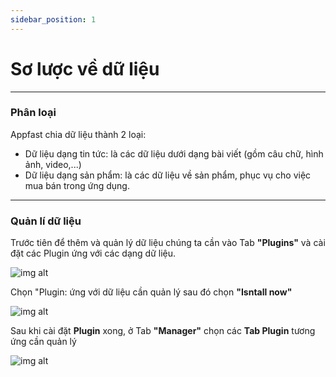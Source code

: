 ```yaml
---
sidebar_position: 1
---
```


# Sơ lược về dữ liệu

---

### Phân loại

Appfast chia dữ liệu thành 2 loại:

- Dữ liệu dạng tin tức: là các dữ liệu dưới dạng bài viết (gồm câu chữ, hình ảnh, video,...)
- Dữ liệu dạng sản phẩm: là các dữ liệu về sản phẩm, phục vụ cho việc mua bán trong ứng dụng.

---

### Quản lí dữ liệu

Trước tiên để thêm và quản lý dữ liệu chúng ta cần vào Tab **"Plugins"** và cài đặt các Plugin ứng với các dạng dữ liệu.

![img alt](/img/data/overview/dataoverview1.jpg)

Chọn "Plugin: ứng với dữ liệu cần quản lý sau đó chọn **"Isntall now"** 

![img alt](/img/data/overview/dataoverview2.jpg)

Sau khi cài đặt **Plugin** xong, ở Tab **"Manager"** chọn các **Tab Plugin** tương ứng cần quản lý

![img alt](/img/data/overview/dataoverview3.jpg)
